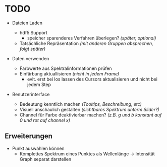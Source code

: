 # TODO

- Dateien Laden
  - hdf5 Support
	- speicher sparenderes Verfahren überlegen? _(später, optional)_
  - Tatsächliche Repräsentation _(mit anderen Gruppen absprechen, folgt später)_

- Daten verwenden
  - Farbwerte aus Spektralinformationen prüfen
  - Einfärbung aktuallisieren _(nicht in jedem Frame)_
    - evlt. erst bei los lassen des Cursors aktualisieren und nicht bei jedem Step

- Benutzerinterface
  - Bedeutung kenntlich machen _(Tooltips, Beschreibung, etc)_
  - Visuell anschaulich gestalten _(sichtbares Spektrum unterm Slider?)_
  - Channel für Farbe deaktivierbar machen? _(z.B. g und b konstant auf 0 und rot auf channel x)_

## Erweiterungen
- Punkt auswählen können
  - Komplettes Spektrum eines Punktes als Wellenlänge -> Intensität Graph separat darstellen
